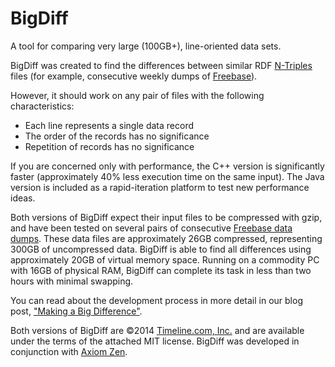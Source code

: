BigDiff
========

A tool for comparing very large (100GB+), line-oriented data sets.

BigDiff was created to find the differences between similar RDF [N-Triples](http://en.wikipedia.org/wiki/N-Triples) files (for example, consecutive weekly dumps of [Freebase](https://www.freebase.com/)).

However, it should work on any pair of files with the following characteristics:
 - Each line represents a single data record
 - The order of the records has no significance
 - Repetition of records has no significance

If you are concerned only with performance, the C++ version is significantly faster (approximately 40% less execution time on the same input). The Java version is included as a rapid-iteration platform to test new performance ideas.

Both versions of BigDiff expect their input files to be compressed with gzip, and have been tested on several pairs of consecutive [Freebase data dumps](https://developers.google.com/freebase/data). These data files are approximately 26GB compressed, representing 300GB of uncompressed data. BigDiff is able to find all differences using approximately 20GB of virtual memory space. Running on a commodity PC with 16GB of physical RAM, BigDiff can complete its task in less than two hours with minimal swapping.

You can read about the development process in more detail in our blog post, ["Making a Big Difference"](http://axioms.io/zen/2014-06-04-fsk-glass/).

Both versions of BigDiff are ©2014 [Timeline.com, Inc.](http://timeline.com/) and are available under the terms of the attached MIT license. BigDiff was developed in conjunction with [Axiom Zen](https://axiomzen.co).
